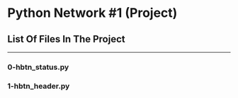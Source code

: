 # Python Network #1 (Project)
## List Of Files In The Project
---
### 0-hbtn_status.py

### 1-hbtn_header.py

###
